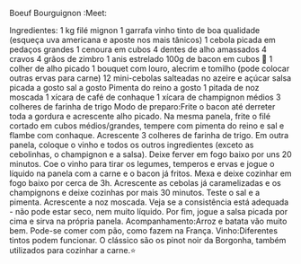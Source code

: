Boeuf Bourguignon :Meet:

Ingredientes:
1 kg filé mignon
1 garrafa vinho tinto de boa qualidade (esqueça uva americana e aposte nos mais tânicos)
1 cebola picada em pedaços grandes
1 cenoura em cubos
4 dentes de alho amassados
4 cravos
4 grãos de zimbro
1 anis estrelado
100g de bacon em cubos 🐖
1 colher de alho picado
1 bouquet com louro, alecrim e tomilho (pode colocar outras ervas para carne)
12 mini-cebolas salteadas no azeire e açúcar
salsa picada a gosto
sal a gosto
Pimenta do reino a gosto
1 pitada de noz moscada
1 xícara de café de conhaque
1 xícara de champignon médios
3 colheres de farinha de trigo
Modo de preparo:Frite o bacon até derreter toda a gordura e acrescente alho picado. Na mesma panela, frite o filé cortado em cubos médios/grandes, tempere com pimenta do reino e sal e flambe com conhaque. Acrescente 3 colheres de farinha de trigo.
Em outra panela, coloque o vinho e todos os outros ingredientes (exceto as cebolinhas, o champignon e a salsa). Deixe ferver em fogo baixo por uns 20 minutos. Coe o vinho para tirar os legumes, temperos e ervas e jogue o líquido na panela com a carne e o bacon já fritos. Mexa e deixe cozinhar em fogo baixo por cerca de 3h.
Acrescente as cebolas já caramelizadas e os champignons e deixe cozinhas por mais 30 minutos. Teste o sal e a pimenta. Acrescente a noz moscada. Veja se a consistência está adequada - não pode estar seco, nem muito líquido. Por fim, jogue a salsa picada por cima e sirva na própria panela.
Acompanhamento:Arroz e batata vão muito bem. Pode-se comer com pão, como fazem na França.
Vinho:Diferentes tintos podem funcionar. O clássico são os pinot noir da Borgonha, também utilizados para cozinhar a carne.⭐
